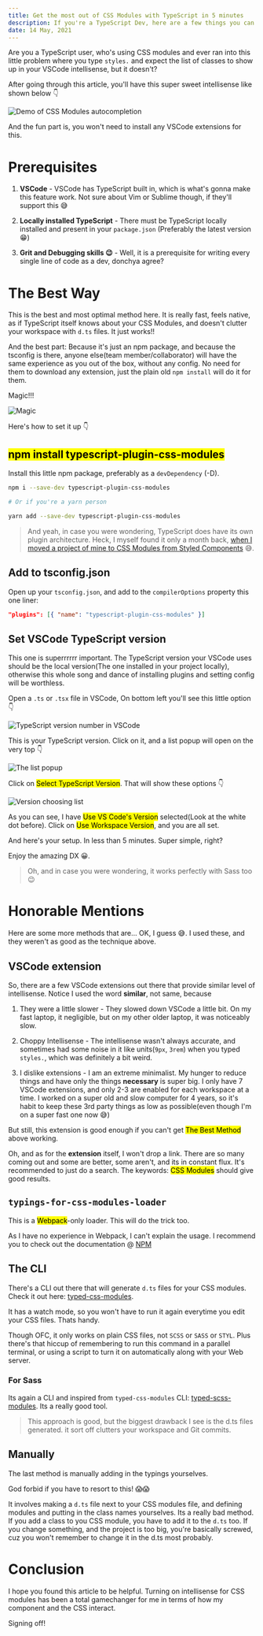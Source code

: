 ```yaml
---
title: Get the most out of CSS Modules with TypeScript in 5 minutes
description: If you're a TypeScript Dev, here are a few things you can do to get that sweet, sweet CSS class intellisense
date: 14 May, 2021
---
```


Are you a TypeScript user, who's using CSS modules and ever ran into this little problem where you type `styles.` and expect the list of classes to show up in your VSCode intellisense, but it doesn't?

After going through this article, you'll have this super sweet intellisense like shown below 👇

![Demo of CSS Modules autocompletion](../assets/media/css-modules-typescript-intellisense--intellisense-demo.gif)

And the fun part is, you won't need to install any VSCode extensions for this.

# Prerequisites

1. **VSCode** - VSCode has TypeScript built in, which is what's gonna make this feature work. Not sure about Vim or Sublime though, if they'll support this 😅

2. **Locally installed TypeScript** - There must be TypeScript locally installed and present in your `package.json` (Preferably the latest version 😁)

3. **Grit and Debugging skills 😉** - Well, it is a prerequisite for writing every single line of code as a dev, donchya agree?

# The Best Way

This is the best and most optimal method here. It is really fast, feels native, as if TypeScript itself knows about your CSS Modules, and doesn't clutter your workspace with `d.ts` files. It just works!!

And the best part: Because it's just an npm package, and because the tsconfig is there, anyone else(team member/collaborator) will have the same experience as you out of the box, without any config. No need for them to download any extension, just the plain old `npm install` will do it for them.

Magic!!!

![Magic](../assets/media/css-modules-typescript-intellisense--magic.gif)

Here's how to set it up 👇

## <mark>npm install typescript-plugin-css-modules</mark>

Install this little npm package, preferably as a `devDependency` (-D).

```sh
npm i --save-dev typescript-plugin-css-modules

# Or if you're a yarn person

yarn add --save-dev typescript-plugin-css-modules
```

> And yeah, in case you were wondering, TypeScript does have its own plugin architecture. Heck, I myself found it only a month back, [when I moved a project of mine to CSS Modules from Styled Components](https://puruvj.dev/blog/move-to-css-modules-from-styled-components) 😅.

## Add to tsconfig.json

Open up your `tsconfig.json`, and add to the `compilerOptions` property this one liner:

```json
"plugins": [{ "name": "typescript-plugin-css-modules" }]
```

## Set VSCode TypeScript version

This one is superrrrrr important. The TypeScript version your VSCode uses should be the local version(The one installed in your project locally), otherwise this whole song and dance of installing plugins and setting config will be worthless.

Open a `.ts` or `.tsx` file in VSCode, On bottom left you'll see this little option 👇

![TypeScript version number in VSCode](../assets/media/css-modules-typescript-intellisense--typescript-version-photo-1.png)

This is your TypeScript version. Click on it, and a list popup will open on the very top 👇

![The list popup](../assets/media/css-modules-typescript-intellisense--typescript-version-photo-2.png)

Click on <mark>Select TypeScript Version</mark>. That will show these options 👇

![Version choosing list](../assets/media/css-modules-typescript-intellisense--typescript-version-photo-3.png)

As you can see, I have <mark>Use VS Code's Version</mark> selected(Look at the white dot before). Click on <mark>Use Workspace Version</mark>, and you are all set.

And here's your setup. In less than 5 minutes. Super simple, right?

Enjoy the amazing DX 😀.

> Oh, and in case you were wondering, it works perfectly with Sass too 😉

# Honorable Mentions

Here are some more methods that are... OK, I guess 😅. I used these, and they weren't as good as the technique above.

## VSCode extension

So, there are a few VSCode extensions out there that provide similar level of intellisense. Notice I used the word **similar**, not same, because

1. They were a little slower - They slowed down VSCode a little bit. On my fast laptop, it negligible, but on my other older laptop, it was noticeably slow.

2. Choppy Intellisense - The intellisense wasn't always accurate, and sometimes had some noise in it like units(`9px`, `3rem`) when you typed `styles.`, which was definitely a bit weird.

3. I dislike extensions - I am an extreme minimalist. My hunger to reduce things and have only the things **necessary** is super big. I only have 7 VSCode extensions, and only 2-3 are enabled for each workspace at a time. I worked on a super old and slow computer for 4 years, so it's habit to keep these 3rd party things as low as possible(even though I'm on a super fast one now 😅)

But still, this extension is good enough if you can't get <mark>The Best Method</mark> above working.

Oh, and as for the **extension** itself, I won't drop a link. There are so many coming out and some are better, some aren't, and its in constant flux. It's recommended to just do a search. The keywords: <mark>CSS Modules</mark> should give good results.

## `typings-for-css-modules-loader`

This is a <mark>Webpack</mark>-only loader. This will do the trick too.

As I have no experience in Webpack, I can't explain the usage. I recommend you to check out the documentation @ [NPM](https://www.npmjs.com/package/typings-for-css-modules-loader)

## The CLI

There's a CLI out there that will generate `d.ts` files for your CSS modules. Check it out here: [typed-css-modules](https://github.com/Quramy/typed-css-modules).

It has a watch mode, so you won't have to run it again everytime you edit your CSS files. Thats handy.

Though OFC, it only works on plain CSS files, not `SCSS` or `SASS` or `STYL`. Plus there's that hiccup of remembering to run this command in a parallel terminal, or using a script to turn it on automatically along with your Web server.

### For Sass

Its again a CLI and inspired from `typed-css-modules` CLI: [typed-scss-modules](https://github.com/skovy/typed-scss-modules). Its a really good tool.

> This approach is good, but the biggest drawback I see is the d.ts files generated. it sort off clutters your workspace and Git commits.

## Manually

The last method is manually adding in the typings yourselves.

God forbid if you have to resort to this! 😱😱

It involves making a `d.ts` file next to your CSS modules file, and defining modules and putting in the class names yourselves. Its a really bad method. If you add a class to you CSS module, you have to add it to the `d.ts` too. If you change something, and the project is too big, you're basically screwed, cuz you won't remember to change it in the d.ts most probably.

# Conclusion

I hope you found this article to be helpful. Turning on intellisense for CSS modules has been a total gamechanger for me in terms of how my component and the CSS interact.

Signing off!
